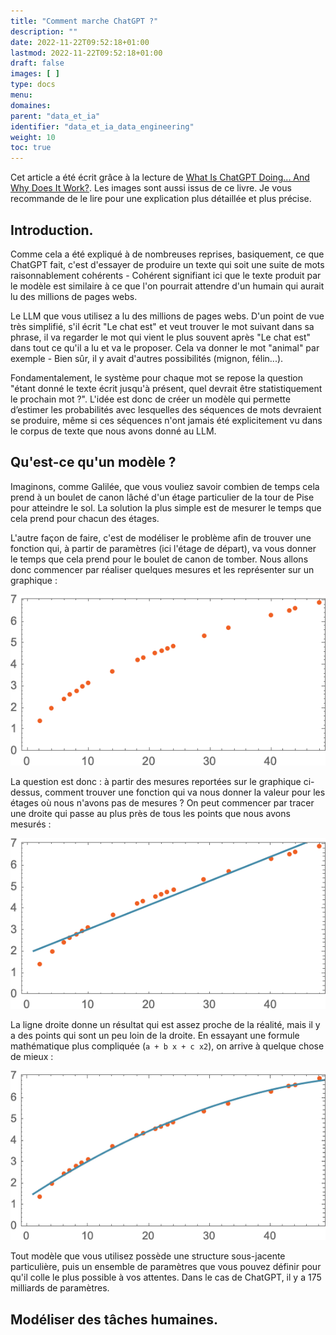 ```yaml
---
title: "Comment marche ChatGPT ?"
description: ""
date: 2022-11-22T09:52:18+01:00
lastmod: 2022-11-22T09:52:18+01:00
draft: false
images: [ ]
type: docs
menu:
domaines:
parent: "data_et_ia"
identifier: "data_et_ia_data_engineering"
weight: 10
toc: true
---
```


Cet article a été écrit grâce à la lecture de [What Is ChatGPT Doing... And Why Does It Work?](https://amzn.to/48pD4Au).
Les images sont aussi issus de ce livre. Je vous recommande de le lire pour une explication plus détaillée et plus
précise.

## Introduction.

Comme cela a été expliqué à de nombreuses reprises, basiquement, ce que ChatGPT fait, c'est d'essayer de produire
un texte qui soit une suite de mots raisonnablement cohérents - Cohérent signifiant ici que le texte produit par le
modèle est similaire à ce que l'on pourrait attendre d'un humain qui aurait lu des millions de pages webs.

Le LLM que vous utilisez a lu des millions de pages webs. D'un point de vue très simplifié, s'il écrit "Le chat est"
et veut trouver le mot suivant dans sa phrase, il va regarder le mot qui vient le plus souvent après "Le chat est" dans
tout ce qu'il a lu et va le proposer. Cela va donner le mot "animal" par exemple - Bien sûr, il y avait d'autres
possibilités (mignon, félin...).

Fondamentalement, le système pour chaque mot se repose la question "étant donné le texte écrit jusqu'à présent, quel
devrait être statistiquement le prochain mot ?". L'idée est donc de créer un modèle qui permette d’estimer les
probabilités avec lesquelles des séquences de mots devraient se produire, même si ces séquences n'ont jamais été
explicitement vu dans le corpus de texte que nous avons donné au LLM.

## Qu'est-ce qu'un modèle ?

Imaginons, comme Galilée, que vous vouliez savoir combien de temps cela prend à un boulet de canon lâché d'un étage
particulier de la tour de Pise pour atteindre le sol. La solution la plus simple est de mesurer le temps que cela prend
pour chacun des étages.

L'autre façon de faire, c'est de modéliser le problème afin de trouver une fonction qui, à partir de paramètres (ici
l'étage de départ), va vous donner le temps que cela prend pour le boulet de canon de tomber. Nous allons donc commencer
par réaliser quelques mesures et les représenter sur un graphique :

![image](modelisation_etape_1.png)

La question est donc : à partir des mesures reportées sur le graphique ci-dessus, comment trouver une fonction qui va
nous donner la valeur pour les étages où nous n'avons pas de mesures ?
On peut commencer par tracer une droite qui passe au plus près de tous les points que nous avons mesurés :

![image](modelisation_etape_2.png)

La ligne droite donne un résultat qui est assez proche de la réalité, mais il y a des points qui sont un peu loin de la
droite. En essayant une formule mathématique plus compliquée (`a + b x + c x2`), on arrive à quelque chose de mieux :

![image](modelisation_etape_3.png)

Tout modèle que vous utilisez possède une structure sous-jacente particulière, puis un ensemble de paramètres que vous
pouvez définir pour qu'il colle le plus possible à vos attentes. Dans le cas de ChatGPT, il y a 175 milliards de
paramètres.

## Modéliser des tâches humaines.









